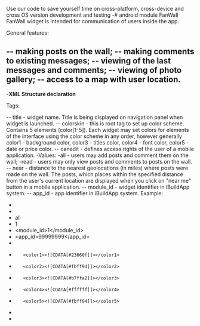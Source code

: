 Use our code to save yourself time on cross-platform, cross-device and cross OS version development and testing
-# android module FanWall
FanWall widget is intended for communication of users inside the app.

General features:

-- making posts on the wall;
-- making comments to existing messages;
-- viewing of the last messages and comments;
-- viewing of photo gallery;
-- access to a map with user location.
-
-**XML Structure declaration**

Tags:

-- title - widget name. Title is being displayed on navigation panel when widget is launched.
-- colorskin - this is root tag to set up color scheme. Contains 5 elements (color[1-5]). Each widget may set colors for elements of the interface using the color scheme in any order, however generally color1 - background color, color3 - titles color, color4 - font color, color5 - date or price color.
-- canedit - defines access rights of the user of a mobile application.
-Values:
-all - users may add posts and comment them on the wall;
-read - users may only view posts and comments to posts on the wall.
-- near - distance to the nearest geolocations (in miles) where posts were made on the wall. The posts, which places within the specified distance from the user's current location are displayed when you click on "near me" button in a mobile application.
-- module_id - widget identifier in iBuildApp system.
-- app_id - app identifier in iBuildApp system.
Example:

-
-    <data>
-    <canedit>all</canedit>
-    <near>1</near>
-    <module_id>1</module_id>
-    <app_id>99999999</app_id>
-    <colorskin>
-        <color1><![CDATA[#23660f]]></color1>
-        <color2><![CDATA[#fbff94]]></color2>
-        <color3><![CDATA[#b7ffa2]]></color3>
-        <color4><![CDATA[#ffffff]]></color4>
-        <color5><![CDATA[#fbff94]]></color5>
-    </colorskin>
-    </data>